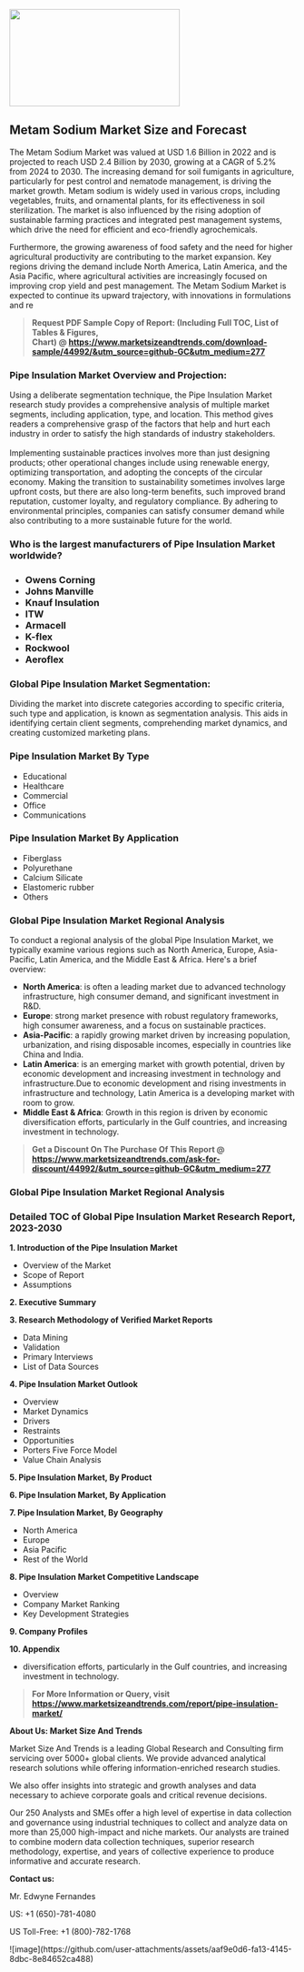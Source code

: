 <p><img class="alignnone size-medium wp-image-20088" src="https://ffe5etoiles.com/wp-content/uploads/2024/12/MST1-300x171.png" alt="" width="300" height="171" /></p><h2>Metam Sodium Market Size and Forecast</h2><p>The Metam Sodium Market was valued at USD 1.6 Billion in 2022 and is projected to reach USD 2.4 Billion by 2030, growing at a CAGR of 5.2% from 2024 to 2030. The increasing demand for soil fumigants in agriculture, particularly for pest control and nematode management, is driving the market growth. Metam sodium is widely used in various crops, including vegetables, fruits, and ornamental plants, for its effectiveness in soil sterilization. The market is also influenced by the rising adoption of sustainable farming practices and integrated pest management systems, which drive the need for efficient and eco-friendly agrochemicals.</p><p>Furthermore, the growing awareness of food safety and the need for higher agricultural productivity are contributing to the market expansion. Key regions driving the demand include North America, Latin America, and the Asia Pacific, where agricultural activities are increasingly focused on improving crop yield and pest management. The Metam Sodium Market is expected to continue its upward trajectory, with innovations in formulations and re</p><blockquote id="" class=""><strong>Request PDF Sample Copy of Report: (Including Full TOC, List of Tables &amp; Figures, Chart)&nbsp;@&nbsp;<strong><a href="https://www.marketsizeandtrends.com/download-sample/44992/&utm_source=github-GC&utm_medium=277" target="_blank">https://www.marketsizeandtrends.com/download-sample/44992/&utm_source=github-GC&utm_medium=277</a></strong></strong></blockquote><h3 id="" class="">Pipe Insulation Market&nbsp;Overview and Projection:</h3><p id="" class="">Using a deliberate segmentation technique, the Pipe Insulation Market research study provides a comprehensive analysis of multiple market segments, including application, type, and location. This method gives readers a comprehensive grasp of the factors that help and hurt each industry in order to satisfy the high standards of industry stakeholders. <br /> <br />Implementing sustainable practices involves more than just designing products; other operational changes include using renewable energy, optimizing transportation, and adopting the concepts of the circular economy. Making the transition to sustainability sometimes involves large upfront costs, but there are also long-term benefits, such improved brand reputation, customer loyalty, and regulatory compliance. By adhering to environmental principles, companies can satisfy consumer demand while also contributing to a more sustainable future for the world.</p><h3 id="" class="">Who is the largest manufacturers of&nbsp;Pipe Insulation Market worldwide?</h3><h3 class=""><p><ul><li>Owens Corning </li><li> Johns Manville </li><li> Knauf Insulation </li><li> ITW </li><li> Armacell </li><li> K-flex </li><li> Rockwool </li><li> Aeroflex</li></ul></p></h3><h3 id="" class="">Global&nbsp;Pipe Insulation Market Segmentation:</h3><p id="" class="">Dividing the market into discrete categories according to specific criteria, such type and application, is known as segmentation analysis. This aids in identifying certain client segments, comprehending market dynamics, and creating customized marketing plans.</p><h3 id="" class="">Pipe Insulation Market&nbsp;By Type</h3><p><p><ul><li>Educational</li><li> Healthcare</li><li> Commercial</li><li> Office</li><li> Communications</p></li></ul></p></p><h3 id="" class="">Pipe Insulation Market&nbsp;By Application</h3><p class=""><p><ul><li>Fiberglass</li><li> Polyurethane</li><li> Calcium Silicate</li><li> Elastomeric rubber</li><li> Others</li></ul></p></p><h3 id="" class="">Global Pipe Insulation Market Regional Analysis</h3><p id="" class="">To conduct a regional analysis of the global Pipe Insulation Market, we typically examine various regions such as North America, Europe, Asia-Pacific, Latin America, and the Middle East &amp; Africa. Here's a brief overview:</p><ul><li><strong>North America</strong>: is often a leading market due to advanced technology infrastructure, high consumer demand, and significant investment in R&amp;D.</li><li><strong>Europe</strong>: strong market presence with robust regulatory frameworks, high consumer awareness, and a focus on sustainable practices.</li><li><strong>Asia-Pacific</strong>: a rapidly growing market driven by increasing population, urbanization, and rising disposable incomes, especially in countries like China and India.</li><li><strong>Latin America</strong>: is an emerging market with growth potential, driven by economic development and increasing investment in technology and infrastructure.Due to economic development and rising investments in infrastructure and technology, Latin America is a developing market with room to grow.</li><li><strong>Middle East &amp; Africa</strong>: Growth in this region is driven by economic diversification efforts, particularly in the Gulf countries, and increasing investment in technology.</li></ul><blockquote id="" class=""><strong>Get a Discount On The Purchase Of This Report @ <strong><a href="https://www.marketsizeandtrends.com/ask-for-discount/44992/&utm_source=github-GC&utm_medium=277" target="_blank">https://www.marketsizeandtrends.com/ask-for-discount/44992/&utm_source=github-GC&utm_medium=277</a></strong></strong></blockquote><h3 id="" class="">Global Pipe Insulation Market Regional Analysis</h3><h3 id="" class="">Detailed TOC of Global Pipe Insulation Market Research Report, 2023-2030</h3><p id="" class=""><strong>1. Introduction of the Pipe Insulation Market</strong></p><ul><li>Overview of the Market</li><li>Scope of Report</li><li>Assumptions</li></ul><p id="" class=""><strong>2. Executive Summary</strong></p><p id="" class=""><strong>3. Research Methodology of Verified Market Reports</strong></p><ul><li>Data Mining</li><li>Validation</li><li>Primary Interviews</li><li>List of Data Sources</li></ul><p id="" class=""><strong>4. Pipe Insulation Market Outlook</strong></p><ul><li>Overview</li><li>Market Dynamics</li><li>Drivers</li><li>Restraints</li><li>Opportunities</li><li>Porters Five Force Model</li><li>Value Chain Analysis</li></ul><p id="" class=""><strong>5. Pipe Insulation Market, By Product</strong></p><p id="" class=""><strong>6. Pipe Insulation Market, By Application</strong></p><p id="" class=""><strong>7. Pipe Insulation Market, By Geography</strong></p><ul><li>North America</li><li>Europe</li><li>Asia Pacific</li><li>Rest of the World</li></ul><p id="" class=""><strong>8. Pipe Insulation Market Competitive Landscape</strong></p><ul><li>Overview</li><li>Company Market Ranking</li><li>Key Development Strategies</li></ul><p id="" class=""><strong>9. Company Profiles</strong></p><p id="" class=""><strong>10. Appendix</strong></p><ul><li>diversification efforts, particularly in the Gulf countries, and increasing investment in technology.</li></ul><blockquote id="" class=""><strong>For More Information or Query, visit <strong><strong><a href="https://www.marketsizeandtrends.com/report/pipe-insulation-market/" target="_blank">https://www.marketsizeandtrends.com/report/pipe-insulation-market/</a></strong></strong></strong></blockquote><p id="" class=""><strong>About Us: Market Size And Trends</strong></p><p id="" class="">Market Size And Trends is a leading Global Research and Consulting firm servicing over 5000+ global clients. We provide advanced analytical research solutions while offering information-enriched research studies.</p><p id="" class="">We also offer insights into strategic and growth analyses and data necessary to achieve corporate goals and critical revenue decisions.</p><p id="" class="">Our 250 Analysts and SMEs offer a high level of expertise in data collection and governance using industrial techniques to collect and analyze data on more than 25,000 high-impact and niche markets. Our analysts are trained to combine modern data collection techniques, superior research methodology, expertise, and years of collective experience to produce informative and accurate research.</p><p id="" class=""><strong>Contact us:</strong></p><p id="" class="">Mr. Edwyne Fernandes</p><p id="" class="">US: +1 (650)-781-4080</p><p id="" class="">US Toll-Free: +1 (800)-782-1768</p>
![image](https://github.com/user-attachments/assets/aaf9e0d6-fa13-4145-8dbc-8e84652ca488)
